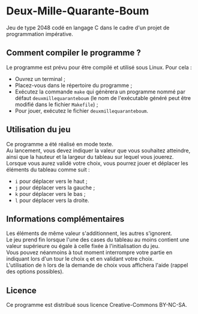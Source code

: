 Deux-Mille-Quarante-Boum
========================

Jeu de type 2048 codé en langage C dans le cadre d'un projet de programmation impérative.

Comment compiler le programme ?
-------------------------------

Le programme est prévu pour être compilé et utilisé sous Linux. Pour cela :
- Ouvrez un terminal ;
- Placez-vous dans le répertoire du programme ;
- Exécutez la commande `make` qui génèrera un programme nommé par défaut `deuxmillequaranteboum` (le nom de l'exécutable généré peut être modifié dans le fichier `Makefile`) ;
- Pour jouer, exécutez le fichier `deuxmillequaranteboum`.

Utilisation du jeu
------------------

Ce programme a été réalisé en mode texte.  
Au lancement, vous devez indiquer la valeur que vous souhaitez atteindre, ainsi que la hauteur et la largeur du tableau sur lequel vous jouerez.  
Lorsque vous aurez validé votre choix, vous pourrez jouer et déplacer les éléments du tableau comme suit :
- `i` pour déplacer vers le haut ;
- `j` pour déplacer vers la gauche ;
- `k` pour déplacer vers le bas ;
- `l` pour déplacer vers la droite.

Informations complémentaires
----------------------------

Les éléments de même valeur s'additionnent, les autres s'ignorent.  
Le jeu prend fin lorsque l'une des cases du tableau au moins contient une valeur supérieure ou égale à celle fixée à l'initialisation du jeu.  
Vous pouvez néanmoins à tout moment interrompre votre partie en indiquant lors d'un tour le choix `q` et en validant votre choix.  
L'utilisation de `h` lors de la demande de choix vous affichera l'aide (rappel des options possibles).  

Licence
-------

Ce programme est distribué sous licence Creative-Commons BY-NC-SA.
